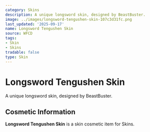 ```yaml
---
category: Skins
description: A unique longsword skin, designed by BeastBuster.
image: ../images/longsword-tengushen-skin-107c3d31fc.png
last_updated: '2025-09-17'
name: Longsword Tengushen Skin
source: WFCD
tags:
- Skin
- Skins
tradable: false
type: Skin
---
```


# Longsword Tengushen Skin

A unique longsword skin, designed by BeastBuster.

## Cosmetic Information

**Longsword Tengushen Skin** is a skin cosmetic item for Skins.

